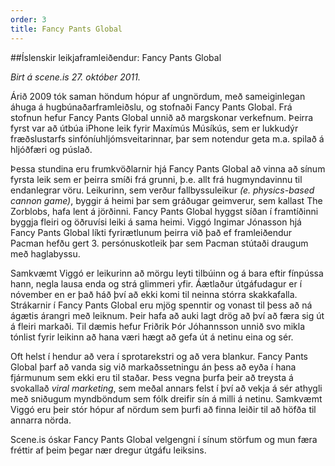 ```yaml
---
order: 3
title: Fancy Pants Global
---
```


##Íslenskir leikjaframleiðendur: Fancy Pants Global

*Birt á scene.is 27. október 2011.*

Árið 2009 tók saman höndum hópur af ungnördum, með sameiginlegan áhuga á hugbúnaðarframleiðslu, og stofnaði Fancy Pants Global. Frá stofnun hefur Fancy Pants Global unnið að margskonar verkefnum. Þeirra fyrst var að útbúa iPhone leik fyrir Maxímús Músíkús, sem er lukkudýr fræðslustarfs sinfóníuhljómsveitarinnar, þar sem notendur geta m.a. spilað á hljóðfæri og púslað.

Þessa stundina eru frumkvöðlarnir hjá Fancy Pants Global að vinna að sínum fyrsta leik sem er þeirra smíði frá grunni, þ.e. allt frá hugmyndavinnu til  endanlegrar vöru. Leikurinn, sem verður fallbyssuleikur *(e. physics-based cannon game)*, byggir á heimi þar sem gráðugar geimverur, sem kallast The Zorblobs, hafa lent á jörðinni. Fancy Pants Global hyggst síðan í framtíðinni byggja fleiri og öðruvísi leiki á sama heimi. Viggó Ingimar Jónasson hjá Fancy Pants Global líkti fyrirætlunum þeirra við það ef framleiðendur Pacman hefðu gert 3. persónuskotleik þar sem Pacman stútaði draugum með haglabyssu.

Samkvæmt Viggó er leikurinn að mörgu leyti tilbúinn og á bara eftir fínpússa hann, negla lausa enda og strá glimmeri yfir. Áætlaður útgáfudagur er í nóvember en er það háð því að ekki komi til neinna stórra skakkafalla. Strákarnir í Fancy Pants Global eru mjög spenntir og vonast til þess að ná ágætis árangri með leiknum. Þeir hafa að auki lagt drög að því að færa sig út á fleiri markaði. Til dæmis hefur Friðrik Þór Jóhannsson unnið svo mikla tónlist fyrir leikinn að hana væri hægt að gefa út á netinu eina og sér.

Oft helst í hendur að vera í sprotarekstri og að vera blankur. Fancy Pants Global þarf að vanda sig við markaðssetningu án þess að eyða í hana fjármunum sem ekki eru til staðar. Þess vegna þurfa þeir að treysta á svokallað *viral marketing*, sem meðal annars felst í því að vekja á sér athygli með sniðugum myndböndum sem fólk dreifir sín á milli á netinu. Samkvæmt Viggó eru þeir stór hópur af nördum sem þurfi að finna leiðir til að höfða til annarra nörda.

Scene.is óskar Fancy Pants Global velgengni í sínum störfum og mun færa fréttir af þeim þegar nær dregur útgáfu leiksins.
